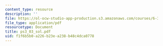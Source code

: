 ```yaml
---
content_type: resource
description: ''
file: https://ol-ocw-studio-app-production.s3.amazonaws.com/courses/6-374-analysis-and-design-of-digital-integrated-circuits-fall-2003/f1f6b5b0a226b23ea238b48c4dca0778_ps3_03_sol.pdf
file_type: application/pdf
resourcetype: Document
title: ps3_03_sol.pdf
uid: f1f6b5b0-a226-b23e-a238-b48c4dca0778
---
```

